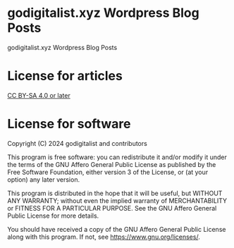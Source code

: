 # godigitalist.xyz Wordpress Blog Posts

godigitalist.xyz Wordpress Blog Posts

# License for articles

[CC BY-SA 4.0 or later](by-sa.markdown)

# License for software

Copyright (C) 2024 godigitalist and contributors

This program is free software: you can redistribute it and/or modify
it under the terms of the GNU Affero General Public License as published
by the Free Software Foundation, either version 3 of the License, or
(at your option) any later version.

This program is distributed in the hope that it will be useful,
but WITHOUT ANY WARRANTY; without even the implied warranty of
MERCHANTABILITY or FITNESS FOR A PARTICULAR PURPOSE.  See the
GNU Affero General Public License for more details.

You should have received a copy of the GNU Affero General Public License
along with this program.  If not, see <https://www.gnu.org/licenses/>.

